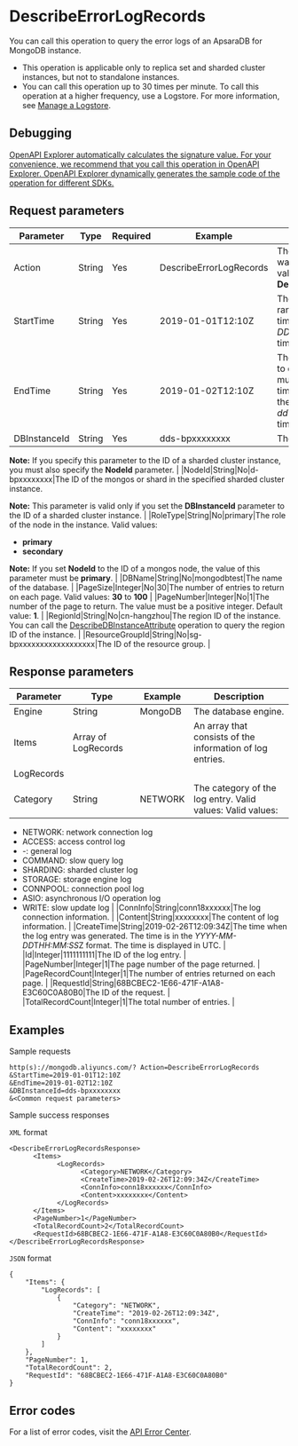 # DescribeErrorLogRecords

You can call this operation to query the error logs of an ApsaraDB for MongoDB instance.

-   This operation is applicable only to replica set and sharded cluster instances, but not to standalone instances.
-   You can call this operation up to 30 times per minute. To call this operation at a higher frequency, use a Logstore. For more information, see [Manage a Logstore](~~48990~~).

## Debugging

[OpenAPI Explorer automatically calculates the signature value. For your convenience, we recommend that you call this operation in OpenAPI Explorer. OpenAPI Explorer dynamically generates the sample code of the operation for different SDKs.](https://api.aliyun.com/#product=Dds&api=DescribeErrorLogRecords&type=RPC&version=2015-12-01)

## Request parameters

|Parameter|Type|Required|Example|Description|
|---------|----|--------|-------|-----------|
|Action|String|Yes|DescribeErrorLogRecords|The operation that you want to perform. Set the value to **DescribeErrorLogRecords**. |
|StartTime|String|Yes|2019-01-01T12:10Z|The beginning of the time range to query. Specify the time in the *YYYY-MM-DD*T*HH:MM*Z format. The time must be in UTC. |
|EndTime|String|Yes|2019-01-02T12:10Z|The end of the time range to query. The end time must be later than the start time. Specify the time in the *yyyy-MM-dd*T*HH:mm*Z format. The time must be in UTC. |
|DBInstanceId|String|Yes|dds-bpxxxxxxxx|The ID of the instance.

 **Note:** If you specify this parameter to the ID of a sharded cluster instance, you must also specify the **NodeId** parameter. |
|NodeId|String|No|d-bpxxxxxxxx|The ID of the mongos or shard in the specified sharded cluster instance.

 **Note:** This parameter is valid only if you set the **DBInstanceId** parameter to the ID of a sharded cluster instance. |
|RoleType|String|No|primary|The role of the node in the instance. Valid values:

 -   **primary**
-   **secondary**

 **Note:** If you set **NodeId** to the ID of a mongos node, the value of this parameter must be **primary**. |
|DBName|String|No|mongodbtest|The name of the database. |
|PageSize|Integer|No|30|The number of entries to return on each page. Valid values: **30** to **100** |
|PageNumber|Integer|No|1|The number of the page to return. The value must be a positive integer. Default value: **1**. |
|RegionId|String|No|cn-hangzhou|The region ID of the instance. You can call the [DescribeDBInstanceAttribute](~~62010~~) operation to query the region ID of the instance. |
|ResourceGroupId|String|No|sg-bpxxxxxxxxxxxxxxxxxx|The ID of the resource group. |

## Response parameters

|Parameter|Type|Example|Description|
|---------|----|-------|-----------|
|Engine|String|MongoDB|The database engine. |
|Items|Array of LogRecords| |An array that consists of the information of log entries. |
|LogRecords| | | |
|Category|String|NETWORK|The category of the log entry. Valid values: Valid values:

 -   NETWORK: network connection log
-   ACCESS: access control log
-   -: general log
-   COMMAND: slow query log
-   SHARDING: sharded cluster log
-   STORAGE: storage engine log
-   CONNPOOL: connection pool log
-   ASIO: asynchronous I/O operation log
-   WRITE: slow update log |
|ConnInfo|String|conn18xxxxxx|The log connection information. |
|Content|String|xxxxxxxx|The content of log information. |
|CreateTime|String|2019-02-26T12:09:34Z|The time when the log entry was generated. The time is in the *YYYY-MM-DD*T*HH:MM:SS*Z format. The time is displayed in UTC. |
|Id|Integer|1111111111|The ID of the log entry. |
|PageNumber|Integer|1|The page number of the page returned. |
|PageRecordCount|Integer|1|The number of entries returned on each page. |
|RequestId|String|68BCBEC2-1E66-471F-A1A8-E3C60C0A80B0|The ID of the request. |
|TotalRecordCount|Integer|1|The total number of entries. |

## Examples

Sample requests

```
http(s)://mongodb.aliyuncs.com/? Action=DescribeErrorLogRecords
&StartTime=2019-01-01T12:10Z
&EndTime=2019-01-02T12:10Z
&DBInstanceId=dds-bpxxxxxxxx
&<Common request parameters>
```

Sample success responses

`XML` format

```
<DescribeErrorLogRecordsResponse>
	  <Items>
		    <LogRecords>
			      <Category>NETWORK</Category>
			      <CreateTime>2019-02-26T12:09:34Z</CreateTime>
			      <ConnInfo>conn18xxxxxx</ConnInfo>
			      <Content>xxxxxxxx</Content>
		    </LogRecords>
	  </Items>
	  <PageNumber>1</PageNumber>
	  <TotalRecordCount>2</TotalRecordCount>
	  <RequestId>68BCBEC2-1E66-471F-A1A8-E3C60C0A80B0</RequestId>
</DescribeErrorLogRecordsResponse>
```

`JSON` format

```
{
    "Items": {
        "LogRecords": [
            {
                "Category": "NETWORK",
                "CreateTime": "2019-02-26T12:09:34Z",
                "ConnInfo": "conn18xxxxxx",
                "Content": "xxxxxxxx"
            }
        ]
    },
    "PageNumber": 1,
    "TotalRecordCount": 2,
    "RequestId": "68BCBEC2-1E66-471F-A1A8-E3C60C0A80B0"
}
```

## Error codes

For a list of error codes, visit the [API Error Center](https://error-center.alibabacloud.com/status/product/Dds).

